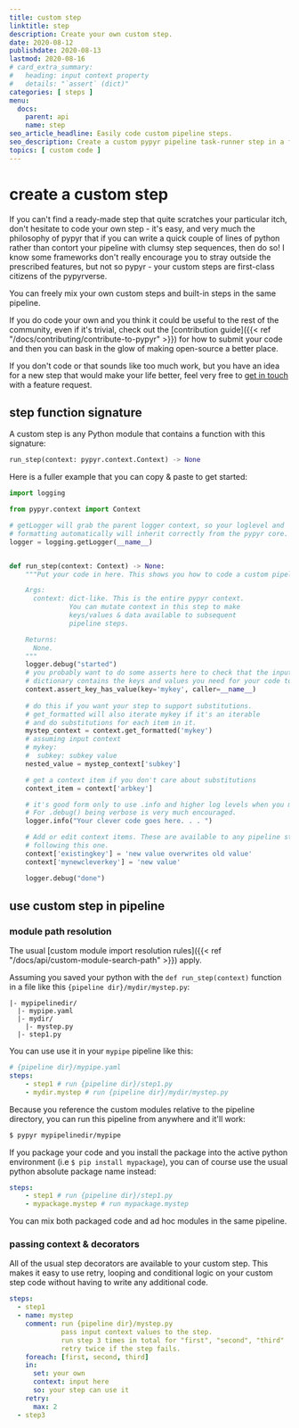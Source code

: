 ```yaml
---
title: custom step
linktitle: step
description: Create your own custom step.
date: 2020-08-12
publishdate: 2020-08-13
lastmod: 2020-08-16
# card_extra_summary:
#   heading: input context property
#   details: "`assert` (dict)"
categories: [ steps ]
menu:
  docs:
    parent: api
    name: step
seo_article_headline: Easily code custom pipeline steps.
seo_description: Create a custom pypyr pipeline task-runner step in a few lines of Python code. Ready-made retries & loops for your code.
topics: [ custom code ]
---
```

# create a custom step
If you can't find a ready-made step that quite scratches your particular itch,
don't hesitate to code your own step - it's easy, and very much the philosophy
of pypyr that if you can write a quick couple of lines of python rather than
contort your pipeline with clumsy step sequences, then do so! I know some
frameworks don't really encourage you to stray outside the prescribed features,
but not so pypyr - your custom steps are first-class citizens of the pypyrverse.

You can freely mix your own custom steps and built-in steps in the same pipeline.

If you do code your own and you think it could be useful to the rest of the
community, even if it's trivial, check out the 
[contribution guide]({{< ref "/docs/contributing/contribute-to-pypyr" >}}) for 
how to submit your code and then you can bask in the glow of making open-source 
a better place.

If you don't code or that sounds like too much work, but you have an idea for a
new step that would make your life better, feel very free to
[get in touch](https://github.com/pypyr/pypyr/issues/new?title=step%20suggestion:&labels=feature,type:%20step)
with a feature request.

## step function signature
A custom step is any Python module that contains a function with this signature:
```python
run_step(context: pypyr.context.Context) -> None
```

Here is a fuller example that you can copy & paste to get started:
```python
import logging

from pypyr.context import Context

# getLogger will grab the parent logger context, so your loglevel and
# formatting automatically will inherit correctly from the pypyr core.
logger = logging.getLogger(__name__)


def run_step(context: Context) -> None:
    """Put your code in here. This shows you how to code a custom pipeline step.

    Args:
      context: dict-like. This is the entire pypyr context.
               You can mutate context in this step to make
               keys/values & data available to subsequent
               pipeline steps.

    Returns:
      None.
    """
    logger.debug("started")
    # you probably want to do some asserts here to check that the input context
    # dictionary contains the keys and values you need for your code to work.
    context.assert_key_has_value(key='mykey', caller=__name__)
    
    # do this if you want your step to support substitutions.
    # get_formatted will also iterate mykey if it's an iterable
    # and do substitutions for each item in it.
    mystep_context = context.get_formatted('mykey')
    # assuming input context
    # mykey:
    #  subkey: subkey value
    nested_value = mystep_context['subkey']

    # get a context item if you don't care about substitutions
    context_item = context['arbkey']

    # it's good form only to use .info and higher log levels when you must.
    # For .debug() being verbose is very much encouraged.
    logger.info("Your clever code goes here. . . ")

    # Add or edit context items. These are available to any pipeline steps
    # following this one.
    context['existingkey'] = 'new value overwrites old value'
    context['mynewcleverkey'] = 'new value'

    logger.debug("done")
```

## use custom step in pipeline
### module path resolution
The usual [custom module import resolution rules]({{< ref
"/docs/api/custom-module-search-path" >}}) apply.

Assuming you saved your python with the `def run_step(context)` function in a 
file like this `{pipeline dir}/mydir/mystep.py`:

```text
|- mypipelinedir/
  |- mypipe.yaml
  |- mydir/
    |- mystep.py
  |- step1.py
```

You can use use it in your `mypipe` pipeline like this:

```yaml
# {pipeline dir}/mypipe.yaml
steps:
    - step1 # run {pipeline dir}/step1.py
    - mydir.mystep # run {pipeline dir}/mydir/mystep.py
```

Because you reference the custom modules relative to the pipeline directory,
you can run this pipeline from anywhere and it'll work:

```bash
$ pypyr mypipelinedir/mypipe
```

If you package your code and you install the package into the active python
environment (i.e `$ pip install mypackage`), you can of course use the usual
python absolute package name instead:

```yaml
steps:
    - step1 # run {pipeline dir}/step1.py
    - mypackage.mystep # run mypackage.mystep
```

You can mix both packaged code and ad hoc modules in the same pipeline.

### passing context & decorators
All of the usual step decorators are available to your custom step. This makes 
it easy to use retry, looping and conditional logic on your custom step code 
without having to write any additional code.

```yaml
steps:
  - step1
  - name: mystep
    comment: run {pipeline dir}/mystep.py
             pass input context values to the step.
             run step 3 times in total for "first", "second", "third"
             retry twice if the step fails.
    foreach: [first, second, third]
    in:
      set: your own
      context: input here
      so: your step can use it
    retry:
      max: 2
  - step3

```